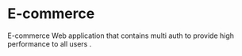 # E-commerce
E-commerce Web application that contains multi auth to provide high performance to all users .
